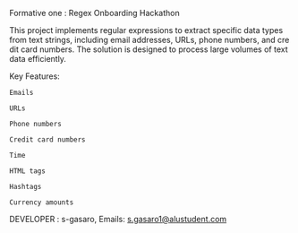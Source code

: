 Formative one : Regex Onboarding Hackathon


 This project implements regular expressions to extract specific data types from text strings, including email addresses, URLs, phone numbers, and cre dit card numbers. The solution is designed to process large volumes of text data efficiently.


Key Features: 



	Emails
	
	URLs

	Phone numbers

	Credit card numbers

	Time

	HTML tags

	Hashtags

	Currency amounts



DEVELOPER : s-gasaro, Emails: s.gasaro1@alustudent.com 
